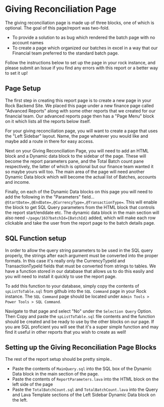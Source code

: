 # Giving Reconciliation Page
The giving reconciliation page is made up of three blocks, one of which is optional. The goal of this page/report was two-fold. 

* To provide a solution to as bug which rendered the batch page with no account names 
* To create a page which organized our batches in excel in a way that our Financial team preferred to the standard batch page.

Follow the instructions below to set up the page in your rock instance, and please submit an Issue if you find any errors with this report or a better way to set it up!

## Page Setup
The first step in creating this report page is to create a new page in your Rock Backend Site. We placed this page under a new finance page called "Advanced Reports" along with some other reports that we created for our financial team. Our advanced reports page then has a "Page Menu" block on it which lists all the reports below itself. 

For your giving reconciliation page, you will want to create a page that uses the "Left Sidebar" layout. Name, the page whatever you would like and maybe add a route in there for easy access. 

Next on your Giving Reconciliation Page, you will need to add an HTML block and a Dynamic data block to the sidebar of the page. These will become the report parameters pane, and the Total Batch count pane respectively, the latter of which is optional but our finance team wanted it so maybe yours will too. The main area of the page will need another Dynamic Data block which will become the actual list of Batches, accounts and income. 

Finally, on each of the Dynamic Data blocks on this page you will need to add the following in the "Parameters" field... 
`@StartDate=,@EndDate=,@CurrencyType=,@TransactionType=`. This will enable the block to get SQL Query parameters from the HTML block that controls the report start/enddate etc. The dynamic data block in the main section will also need `~/page/163?batchId={BatchId}` added, which will make each row clickable and take the user from the report page to the batch details page. 

## SQL Function setup
In order to allow the query string parameters to be used in the SQL query properly, the strings after each argument must be converted into the proper formats. In this case it's really only the CurrencyTypeId and TransactionTypeId fields that must be converted from strings to tables. We have a function stored in our database that allows us to do this easily and you will need to install it quickly to use the report page. 

To add this function to your database, simply copy the contents of `spListToTable.sql` from github into the `SQL Command` page in your Rock instance. The `SQL Command` page should be located under `Admin Tools > Power Tools > SQL Command`. 

Navigate to that page and select "No" under the `Selection Query` Option. Then Copy and paste the `spListToTable.sql` file contents and the function should be created and be ready to use by the other blocks on our page. If you are SQL proficient you will see that it's a super simple function and may find it useful in other reports that you wish to create as well!

## Setting up the Giving Reconciliation Page Blocks
The rest of the report setup should be pretty simple.. 
* Paste the contents of `MainQuery.sql` into the SQL box of the Dynamic Data block in the main section of the page.
* Paste the contents of `ReportParameters.lava` into the HTML block on the left side of the page
* Paste the `TotalBatchCount.sql` and `TotalBatchCount.lava` into the Query and Lava Template sections of the Left Sidebar Dynamic Data block on the left.
